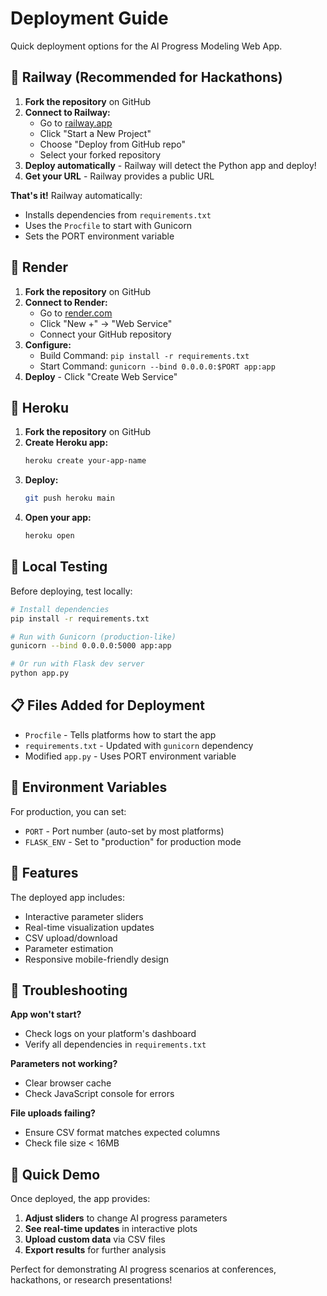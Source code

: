 # Deployment Guide

Quick deployment options for the AI Progress Modeling Web App.

## 🚀 Railway (Recommended for Hackathons)

1. **Fork the repository** on GitHub
2. **Connect to Railway:**
   - Go to [railway.app](https://railway.app)
   - Click "Start a New Project"
   - Choose "Deploy from GitHub repo"
   - Select your forked repository
3. **Deploy automatically** - Railway will detect the Python app and deploy!
4. **Get your URL** - Railway provides a public URL

**That's it!** Railway automatically:
- Installs dependencies from `requirements.txt`
- Uses the `Procfile` to start with Gunicorn
- Sets the PORT environment variable

## 🚀 Render

1. **Fork the repository** on GitHub
2. **Connect to Render:**
   - Go to [render.com](https://render.com)
   - Click "New +" → "Web Service"
   - Connect your GitHub repository
3. **Configure:**
   - Build Command: `pip install -r requirements.txt`
   - Start Command: `gunicorn --bind 0.0.0.0:$PORT app:app`
4. **Deploy** - Click "Create Web Service"

## 🚀 Heroku

1. **Fork the repository** on GitHub
2. **Create Heroku app:**
   ```bash
   heroku create your-app-name
   ```
3. **Deploy:**
   ```bash
   git push heroku main
   ```
4. **Open your app:**
   ```bash
   heroku open
   ```

## 🚀 Local Testing

Before deploying, test locally:

```bash
# Install dependencies
pip install -r requirements.txt

# Run with Gunicorn (production-like)
gunicorn --bind 0.0.0.0:5000 app:app

# Or run with Flask dev server
python app.py
```

## 📋 Files Added for Deployment

- `Procfile` - Tells platforms how to start the app
- `requirements.txt` - Updated with `gunicorn` dependency
- Modified `app.py` - Uses PORT environment variable

## 🔧 Environment Variables

For production, you can set:
- `PORT` - Port number (auto-set by most platforms)
- `FLASK_ENV` - Set to "production" for production mode

## 📱 Features

The deployed app includes:
- Interactive parameter sliders
- Real-time visualization updates
- CSV upload/download
- Parameter estimation
- Responsive mobile-friendly design

## 🐛 Troubleshooting

**App won't start?**
- Check logs on your platform's dashboard
- Verify all dependencies in `requirements.txt`

**Parameters not working?**
- Clear browser cache
- Check JavaScript console for errors

**File uploads failing?**
- Ensure CSV format matches expected columns
- Check file size < 16MB

## 🎯 Quick Demo

Once deployed, the app provides:
1. **Adjust sliders** to change AI progress parameters
2. **See real-time updates** in interactive plots
3. **Upload custom data** via CSV files
4. **Export results** for further analysis

Perfect for demonstrating AI progress scenarios at conferences, hackathons, or research presentations!